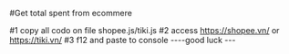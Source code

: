 #Get total spent from ecommere

#1 copy all codo on file shopee.js/tiki.js
#2 access https://shopee.vn/ or https://tiki.vn/
#3 f12 and paste to console 
----good luck ---